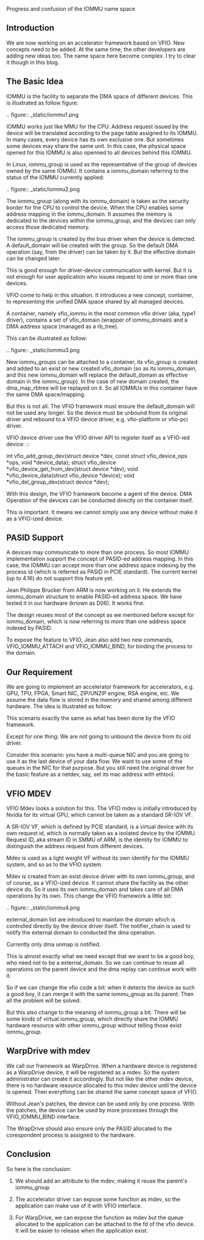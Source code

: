     
Progress and confusion of the IOMMU name space

## Introduction

We are now working on an accelerator framework based on VFIO. New concepts need
to be added. At the same time, the other developers are adding new ideas too.
The name space here become complex. I try to clear it though in this blog.
  
## The Basic Idea

IOMMU is the facility to separate the DMA space of different devices. This is
illustrated as follow figure: 

  .. figure:: _static/iommu1.png

IOMMU works just like MMU for the CPU. Address request issued by the device
will be translated according to the page table assigned to its IOMMU. In many
cases, every device has its own exclusive one. But sometimes some devices may
share the same unit. In this case, the physical space opened for this IOMMU is
also openned to all devices behind this IOMMU.

In Linux, iommu_group is used as the representative of the group of devices
owned by the same IOMMU. It contains a iommu_domain referring to the status of
the IOMMU currently applied:

  .. figure:: _static/iommu2.png

The iommu_group (along with its iommu_domain) is taken as the security border
for the CPU to control the device. When the CPU enables some address mapping in
the iommu_domain. It assumes the memory is dedicated to the devices within the
iommu_group, and the devices can only access those dedicated memory.

The iommu_group is created by the bus driver when the device is detected. A
default_domain will be created with the group. So the default DMA operation
(say, from the driver) can be taken by it. But the effective domain can be
changed later.
  
This is good enough for driver-device communication with kernel. But it is not
enough for user application who issues request to one or more than one devices.

VFIO come to help in this situation. It introduces a new concept, container, to
representing the unified DMA space shared by all managed devices.

A container, namely vfio_iommu in the most common vfio driver (aka, type1
driver), contains a set of vfio_domain (wrapper of iommu_domain) and a DMA
address space (managed as a rb_tree).

This can be illustrated as follow:

  .. figure:: _static/iommu3.png

New iommu_groups can be attached to a container, its vfio_group is created and
added to an exist or new created vfio_domain (so as its iommu_domain, and this
new iommu_domain will replace the default_domain as effective domain in the
iommu_group). In the case of new domain created, the dma_map_rbtree will be
replayed on it. So all IOMMUs in this container have the same DMA
space/mapping.
  
But this is not all. The VFIO framework must ensure the default_domain will not
be used any longer. So the device must be unbound from its original driver and
rebound to a VFIO device driver, e.g. vfio-platform or vfio-pci driver.

VFIO device driver use the VFIO driver API to register itself as a VFIO-ied
device: ::

  int vfio_add_group_dev(struct device *dev,
  const struct vfio_device_ops *ops, void *device_data);
  struct vfio_device *vfio_device_get_from_dev(struct device *dev);
  void *vfio_device_data(struct vfio_device *device);
  void *vfio_del_group_dev(struct device *dev);

With this design, the VFIO framework become a agent of the device. DMA
Operation of the devices can be conducted directly on the container itself.

This is important. It means we cannot simply use any device without make it as
a VFIO-ized device.
  
## PASID Support

A devices may communicate to more than one process. So most IOMMU
implementation support the concept of PASID-ed address mapping. In this case,
the IOMMU can accept more than one address space indexing by the process id
(which is referred as PASID in PCIE standard). The current kernel (up to 4.16)
do not support this feature yet.

Jean Philippe Brucker from ARM is now working on it. He extends the
iommu_domain structure to enable PASID-ed address space. We have tested it in
our hardware (known as D06). It works fine.

The design reuses most of the concept as we mentioned before except for
iommu_domain, which is now referring to more than one address space indexed by
PASID.

To expose the feature to VFIO, Jean also add two new commands,
VFIO_IOMMU_ATTACH and VFIO_IOMMU_BIND, for binding the process to the domain.
  
## Our Requirement

We are going to implement an accelerator framework for accelerators, e.g. GPU,
TPU, FPGA, Smart NIC, ZIP/UNZIP engine, RSA engine, etc. We assume the data
flow is stored in the memory and shared among different hardware. The idea is
illustrated as follow:

This scenario exactly the same as what has been done by the VFIO framework.

Except for one thing: We are not going to unbound the device from its old
driver.

Consider this scenario: you have a multi-queue NIC and you are going to use it
as the last device of your data flow. We want to use some of the queues in the
NIC for that purpose. But you still need the original driver for the basic
feature as a netdev, say, set its mac address with ethtool.
  
## VFIO MDEV

VFIO Mdev looks a solution for this. The VFIO mdev is initially introduced by
Nvidia for its virtual GPU, which cannot be taken as a standard SR-IOV VF.

A SR-IOV VF, which is defined by PCIE standard, is a virtual device with its
own request id, which is normally taken as a isolated device by the IOMMU.
Request ID, aka stream ID in SMMU of ARM, is the identity for IOMMU to
distinguish the address request from different devices.

Mdev is used as a light weight VF without its own identify for the IOMMU
system, and so as to the VFIO system.

Mdev is created from an exist device driver with its own iommu_group, and of
course, as a VFIO-ized device. It cannot share the facility as the other device
do. So it uses its own iommu_domain and takes care of all DMA operations by its
own. This change the VFIO framework a little bit: 

  .. figure:: _static/iommu4.png

external_domain list are introduced to maintain the domain which is controlled
directly by the device driver itself. The notifier_chain is used to notify the
external domain to conducted the dma operation.

Currently only dma unmap is notified.

This is almost exactly what we need except that we want to be a good boy, who
need not to be a external_domain. So we can continue to reuse all operations on
the parent device and the dma replay can continue work with it.

So if we can change the vfio code a bit: when it detects the device as such a
good boy, it can merge it with the same iommu_group as its parent. Then all the
problem will be solved.

But this also change to the meaning of iommu_group a bit. There will be some
kinds of virtual iommu_group, which directly share the IOMMU hardware resource
with other iommu_group without telling those exist iommu_group.
  
## WarpDrive with mdev

We call our framework as WarpDrive. When a hardware device is registered as a
WarpDrive device, it will be registered as a mdev. So the system administrator
can create it accordingly. But not like the other mdev device, there is no
hardware resource allocated to this mdev device until the device is opened.
Then everything can be shared the same concept space of VFIO.

Without Jean's patches, the device can be used only by one process. With the
patches, the device can be used by more processes through the VFIO_IOMMU_BIND
interface.

The WrapDrive should also ensure only the PASID allocated to the corespondent
process is assigned to the hardware. 

## Conclusion

So here is the conclusion:

1. We should add an attribute to the mdev, making it reuse the parent's
  iommu_group

2. The accelerator driver can expose some function as mdev, so the application
  can make use of it with VFIO interface.

3. For WarpDrive, we can expose the function as mdev but the queue allocated to
  the application can be attached to the fd of the vfio device. It will be
  easier to release when the application exist.
